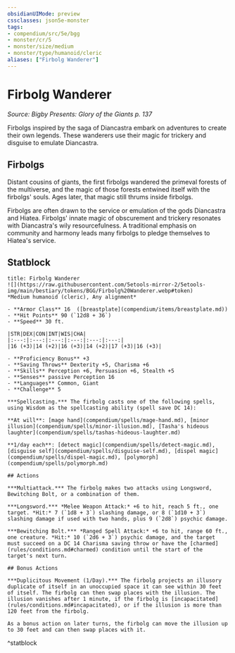 ```yaml
---
obsidianUIMode: preview
cssclasses: json5e-monster
tags:
- compendium/src/5e/bgg
- monster/cr/5
- monster/size/medium
- monster/type/humanoid/cleric
aliases: ["Firbolg Wanderer"]
---
```

# Firbolg Wanderer
*Source: Bigby Presents: Glory of the Giants p. 137*  

Firbolgs inspired by the saga of Diancastra embark on adventures to create their own legends. These wanderers use their magic for trickery and disguise to emulate Diancastra.

## Firbolgs

Distant cousins of giants, the first firbolgs wandered the primeval forests of the multiverse, and the magic of those forests entwined itself with the firbolgs' souls. Ages later, that magic still thrums inside firbolgs.

Firbolgs are often drawn to the service or emulation of the gods Diancastra and Hiatea. Firbolgs' innate magic of obscurement and trickery resonates with Diancastra's wily resourcefulness. A traditional emphasis on community and harmony leads many firbolgs to pledge themselves to Hiatea's service.

## Statblock

```ad-statblock
title: Firbolg Wanderer
![](https://raw.githubusercontent.com/5etools-mirror-2/5etools-img/main/bestiary/tokens/BGG/Firbolg%20Wanderer.webp#token)
*Medium humanoid (cleric), Any alignment*

- **Armor Class** 16  ([breastplate](compendium/items/breastplate.md))
- **Hit Points** 90 (`12d8 + 36`)
- **Speed** 30 ft.

|STR|DEX|CON|INT|WIS|CHA|
|:---:|:---:|:---:|:---:|:---:|:---:|
|16 (+3)|14 (+2)|16 (+3)|14 (+2)|17 (+3)|16 (+3)|

- **Proficiency Bonus** +3
- **Saving Throws** Dexterity +5, Charisma +6
- **Skills** Perception +6, Persuasion +6, Stealth +5
- **Senses** passive Perception 16
- **Languages** Common, Giant
- **Challenge** 5

***Spellcasting.*** The firbolg casts one of the following spells, using Wisdom as the spellcasting ability (spell save DC 14):

**At will**: [mage hand](compendium/spells/mage-hand.md), [minor illusion](compendium/spells/minor-illusion.md), [Tasha's hideous laughter](compendium/spells/tashas-hideous-laughter.md)

**1/day each**: [detect magic](compendium/spells/detect-magic.md), [disguise self](compendium/spells/disguise-self.md), [dispel magic](compendium/spells/dispel-magic.md), [polymorph](compendium/spells/polymorph.md)

## Actions

***Multiattack.*** The firbolg makes two attacks using Longsword, Bewitching Bolt, or a combination of them.

***Longsword.*** *Melee Weapon Attack:* +6 to hit, reach 5 ft., one target. *Hit:* 7 (`1d8 + 3`) slashing damage, or 8 (`1d10 + 3`) slashing damage if used with two hands, plus 9 (`2d8`) psychic damage.

***Bewitching Bolt.*** *Ranged Spell Attack:* +6 to hit, range 60 ft., one creature. *Hit:* 10 (`2d6 + 3`) psychic damage, and the target must succeed on a DC 14 Charisma saving throw or have the [charmed](rules/conditions.md#charmed) condition until the start of the target's next turn.

## Bonus Actions

***Duplicitous Movement (1/Day).*** The firbolg projects an illusory duplicate of itself in an unoccupied space it can see within 30 feet of itself. The firbolg can then swap places with the illusion. The illusion vanishes after 1 minute, if the firbolg is [incapacitated](rules/conditions.md#incapacitated), or if the illusion is more than 120 feet from the firbolg.

As a bonus action on later turns, the firbolg can move the illusion up to 30 feet and can then swap places with it.
```
^statblock